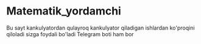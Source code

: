 # Matematik_yordamchi
Bu sayt kankulyatordan qulayroq kankulyator qiladigan ishlardan ko'proqini qiloladi sizga foydali bo'ladi Telegram boti ham bor
